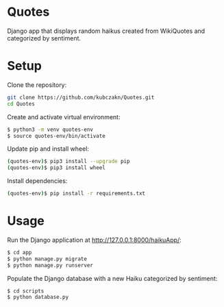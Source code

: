 # Quotes
Django app that displays random haikus created from WikiQuotes and categorized by sentiment.
# Setup
Clone the repository:
```bash
git clone https://github.com/kubczakn/Quotes.git
cd Quotes
```
Create and activate virtual environment:
```bash
$ python3 -m venv quotes-env
$ source quotes-env/bin/activate
```
Update pip and install wheel:
```bash
(quotes-env)$ pip3 install --upgrade pip
(quotes-env)$ pip3 install wheel
```
Install dependencies:
```bash
(quotes-env)$ pip install -r requirements.txt
```
# Usage
Run the Django application at http://127.0.0.1:8000/haikuApp/:
```bash
$ cd app
$ python manage.py migrate
$ python manage.py runserver
```
Populate the Django database with a new Haiku categorized by sentiment:
```bash
$ cd scripts
$ python database.py
```

